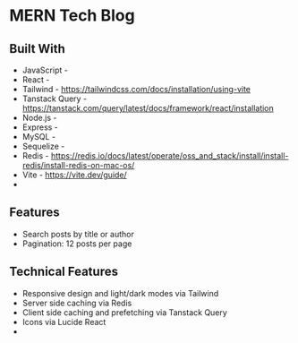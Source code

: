 # MERN Tech Blog

## Built With
- JavaScript -
- React -
- Tailwind - https://tailwindcss.com/docs/installation/using-vite
- Tanstack Query - https://tanstack.com/query/latest/docs/framework/react/installation
- Node.js - 
- Express - 
- MySQL - 
- Sequelize - 
- Redis - https://redis.io/docs/latest/operate/oss_and_stack/install/install-redis/install-redis-on-mac-os/
- Vite - https://vite.dev/guide/
-

## Features
- Search posts by title or author
- Pagination: 12 posts per page


## Technical Features
- Responsive design and light/dark modes via Tailwind
- Server side caching via Redis
- Client side caching and prefetching via Tanstack Query
- Icons via Lucide React
-